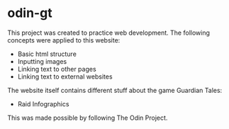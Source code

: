 # odin-gt

This project was created to practice web development. The following concepts were applied to this website:
- Basic html structure
- Inputting images
- Linking text to other pages
- Linking text to external websites  

The website itself contains different stuff about the game Guardian Tales:
- Raid Infographics  

This was made possible by following The Odin Project.